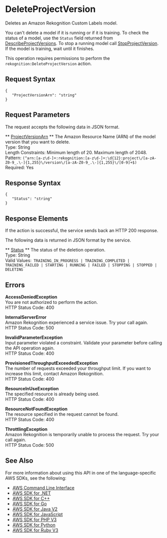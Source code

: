 # DeleteProjectVersion<a name="API_DeleteProjectVersion"></a>

Deletes an Amazon Rekognition Custom Labels model\. 

You can't delete a model if it is running or if it is training\. To check the status of a model, use the `Status` field returned from [DescribeProjectVersions](API_DescribeProjectVersions.md)\. To stop a running model call [StopProjectVersion](API_StopProjectVersion.md)\. If the model is training, wait until it finishes\.

This operation requires permissions to perform the `rekognition:DeleteProjectVersion` action\. 

## Request Syntax<a name="API_DeleteProjectVersion_RequestSyntax"></a>

```
{
   "ProjectVersionArn": "string"
}
```

## Request Parameters<a name="API_DeleteProjectVersion_RequestParameters"></a>

The request accepts the following data in JSON format\.

 ** [ProjectVersionArn](#API_DeleteProjectVersion_RequestSyntax) **   <a name="rekognition-DeleteProjectVersion-request-ProjectVersionArn"></a>
The Amazon Resource Name \(ARN\) of the model version that you want to delete\.  
Type: String  
Length Constraints: Minimum length of 20\. Maximum length of 2048\.  
Pattern: `(^arn:[a-z\d-]+:rekognition:[a-z\d-]+:\d{12}:project\/[a-zA-Z0-9_.\-]{1,255}\/version\/[a-zA-Z0-9_.\-]{1,255}\/[0-9]+$)`   
Required: Yes

## Response Syntax<a name="API_DeleteProjectVersion_ResponseSyntax"></a>

```
{
   "Status": "string"
}
```

## Response Elements<a name="API_DeleteProjectVersion_ResponseElements"></a>

If the action is successful, the service sends back an HTTP 200 response\.

The following data is returned in JSON format by the service\.

 ** [Status](#API_DeleteProjectVersion_ResponseSyntax) **   <a name="rekognition-DeleteProjectVersion-response-Status"></a>
The status of the deletion operation\.  
Type: String  
Valid Values:` TRAINING_IN_PROGRESS | TRAINING_COMPLETED | TRAINING_FAILED | STARTING | RUNNING | FAILED | STOPPING | STOPPED | DELETING` 

## Errors<a name="API_DeleteProjectVersion_Errors"></a>

 **AccessDeniedException**   
You are not authorized to perform the action\.  
HTTP Status Code: 400

 **InternalServerError**   
Amazon Rekognition experienced a service issue\. Try your call again\.  
HTTP Status Code: 500

 **InvalidParameterException**   
Input parameter violated a constraint\. Validate your parameter before calling the API operation again\.  
HTTP Status Code: 400

 **ProvisionedThroughputExceededException**   
The number of requests exceeded your throughput limit\. If you want to increase this limit, contact Amazon Rekognition\.  
HTTP Status Code: 400

 **ResourceInUseException**   
The specified resource is already being used\.  
HTTP Status Code: 400

 **ResourceNotFoundException**   
The resource specified in the request cannot be found\.  
HTTP Status Code: 400

 **ThrottlingException**   
Amazon Rekognition is temporarily unable to process the request\. Try your call again\.  
HTTP Status Code: 500

## See Also<a name="API_DeleteProjectVersion_SeeAlso"></a>

For more information about using this API in one of the language\-specific AWS SDKs, see the following:
+  [AWS Command Line Interface](https://docs.aws.amazon.com/goto/aws-cli/rekognition-2016-06-27/DeleteProjectVersion) 
+  [AWS SDK for \.NET](https://docs.aws.amazon.com/goto/DotNetSDKV3/rekognition-2016-06-27/DeleteProjectVersion) 
+  [AWS SDK for C\+\+](https://docs.aws.amazon.com/goto/SdkForCpp/rekognition-2016-06-27/DeleteProjectVersion) 
+  [AWS SDK for Go](https://docs.aws.amazon.com/goto/SdkForGoV1/rekognition-2016-06-27/DeleteProjectVersion) 
+  [AWS SDK for Java V2](https://docs.aws.amazon.com/goto/SdkForJavaV2/rekognition-2016-06-27/DeleteProjectVersion) 
+  [AWS SDK for JavaScript](https://docs.aws.amazon.com/goto/AWSJavaScriptSDK/rekognition-2016-06-27/DeleteProjectVersion) 
+  [AWS SDK for PHP V3](https://docs.aws.amazon.com/goto/SdkForPHPV3/rekognition-2016-06-27/DeleteProjectVersion) 
+  [AWS SDK for Python](https://docs.aws.amazon.com/goto/boto3/rekognition-2016-06-27/DeleteProjectVersion) 
+  [AWS SDK for Ruby V3](https://docs.aws.amazon.com/goto/SdkForRubyV3/rekognition-2016-06-27/DeleteProjectVersion) 